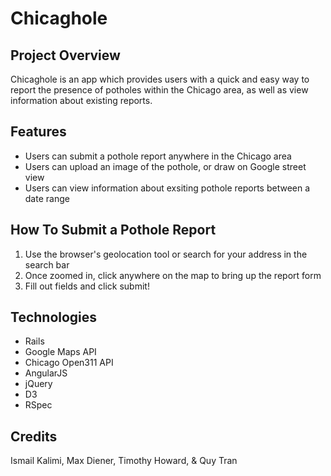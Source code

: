 Chicaghole
===============

Project Overview
---------------
Chicaghole is an app which provides users with a quick and easy way to report the presence of potholes within the Chicago area, as well as view information about existing reports.


Features
---------------
- Users can submit a pothole report anywhere in the Chicago area
- Users can upload an image of the pothole, or draw on Google street view
- Users can view information about exsiting pothole reports between a date range


How To Submit a Pothole Report
---------------
1. Use the browser's geolocation tool or search for your address in the search bar
2. Once zoomed in, click anywhere on the map to bring up the report form
3. Fill out fields and click submit!


Technologies
---------------
- Rails
- Google Maps API
- Chicago Open311 API
- AngularJS
- jQuery
- D3
- RSpec


Credits
---------------
Ismail Kalimi, Max Diener, Timothy Howard, & Quy Tran

